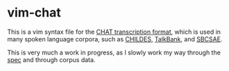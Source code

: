 vim-chat
========

This is a vim syntax file for the [CHAT transcription format](http://childes.psy.cmu.edu/manuals/chat.pdf), which is used in many spoken language corpora, such as [CHILDES](http://childes.psy.cmu.edu/), [TalkBank](http://talkbank.org/), and [SBCSAE](http://www.linguistics.ucsb.edu/research/santa-barbara-corpus).

This is very much a work in progress, as I slowly work my way through the [spec](http://childes.psy.cmu.edu/manuals/chat.pdf) and through corpus data.

